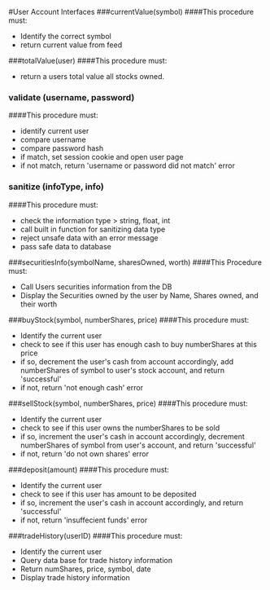 #User Account Interfaces
###currentValue(symbol)
####This procedure must:
* Identify the correct symbol
* return current value from feed

###totalValue(user)
####This procedure must:
* return a users total value all stocks owned.

### validate (username, password)
####This procedure must:
* identify current user
* compare username
* compare password hash
* if match, set session cookie and open user page
* if not match, return 'username or password did not match' error

### sanitize (infoType, info)
####This procedure must:
* check the information type > string, float, int
* call built in function for sanitizing data type
* reject unsafe data with an error message
* pass safe data to database

###securitiesInfo(symbolName, sharesOwned, worth)
####This Procedure must:
* Call Users securities information from the DB
* Display the Securities owned by the user by Name, Shares owned, and their worth

###buyStock(symbol, numberShares, price)
####This procedure must:
* Identify the current user
* check to see if this user has enough cash to buy numberShares at this price
* if so, decrement the user's cash from account accordingly, add numberShares of symbol to user's stock account,
and return 'successful'
* if not, return 'not enough cash' error

###sellStock(symbol, numberShares, price)
####This procedure must:
* Identify the current user
* check to see if this user owns the numberShares to be sold
* if so, increment the user's cash in account accordingly, decrement numberShares of symbol from user's account,
and return 'successful'
* if not, return 'do not own shares' error

###deposit(amount)
####This procedure must:
* Identify the current user
* check to see if this user has amount to be deposited
* if so, increment the user's cash in account accordingly,
and return 'successful'
* if not, return 'insuffecient funds' error

###tradeHistory(userID)
####This procedure must:
* Identify the current user
* Query data base for trade history information
* Return numShares, price, symbol, date
* Display trade history information